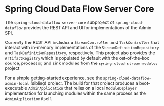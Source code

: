 # Spring Cloud Data Flow Server Core

The `spring-cloud-dataflow-server-core` subproject of `spring-cloud-dataflow` provides the REST API and UI for implementations of the Admin SPI.

Currently the REST API includes a `StreamController` and `TaskController` that interact with in-memory implementations of the `StreamDefinitionRepository` and `TaskDefinitionRepository`, respectively. This project also provides the `ArtifactRegistry` which is populated by default with the out-of-the-box source, processor, and sink modules from the `spring-cloud-stream-modules` project.

For a simple getting-started experience, see the `spring-cloud-dataflow-admin-local` (sibling) project. The build for that project produces a boot-executable `AdminApplication` that relies on a local `ModuleDeployer` implementation for launching modules within the same process as the `AdminApplication` itself.

